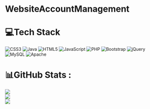 # WebsiteAccountManagement

# 💻Tech Stack
![CSS3](https://img.shields.io/badge/css3-%231572B6.svg?style=for-the-badge&logo=css3&logoColor=white) ![Java](https://img.shields.io/badge/java-%23ED8B00.svg?style=for-the-badge&logo=java&logoColor=white) ![HTML5](https://img.shields.io/badge/html5-%23E34F26.svg?style=for-the-badge&logo=html5&logoColor=white) ![JavaScript](https://img.shields.io/badge/javascript-%23323330.svg?style=for-the-badge&logo=javascript&logoColor=%23F7DF1E) ![PHP](https://img.shields.io/badge/php-%23777BB4.svg?style=for-the-badge&logo=php&logoColor=white) ![Bootstrap](https://img.shields.io/badge/bootstrap-%23563D7C.svg?style=for-the-badge&logo=bootstrap&logoColor=white) ![jQuery](https://img.shields.io/badge/jquery-%230769AD.svg?style=for-the-badge&logo=jquery&logoColor=white) ![MySQL](https://img.shields.io/badge/mysql-%2300f.svg?style=for-the-badge&logo=mysql&logoColor=white) ![Apache](https://img.shields.io/badge/apache-%23D42029.svg?style=for-the-badge&logo=apache&logoColor=white)
# 📊GitHub Stats :
![](https://github-readme-stats.vercel.app/api?username=Hieuhzzkk&theme=radical&hide_border=false&include_all_commits=false&count_private=false)<br/>
![](https://github-readme-streak-stats.herokuapp.com/?user=Hieuhzzkk&theme=radical&hide_border=false)<br/>
![](https://github-readme-stats.vercel.app/api/top-langs/?username=Hieuhzzkk&theme=radical&hide_border=false&include_all_commits=false&count_private=false&layout=compact)
